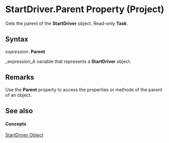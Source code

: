 
# StartDriver.Parent Property (Project)

Gets the parent of the  **StartDriver** object. Read-only **Task**.


## Syntax

 _expression_. **Parent**

 _expression_A variable that represents a  **StartDriver** object.


## Remarks

Use the  **Parent** property to access the properties or methods of the parent of an object.


## See also


#### Concepts


 [StartDriver Object](4df2c386-a31e-faea-e286-d510f11cca57.md)
